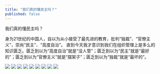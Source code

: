 ```yaml
---
title: "我们真的懂民主吗？"
published: false
---
```

我们真的懂民主吗？

身为21世纪的中国人，自以为从小接受了最先进的教育，批判“独裁”、“官僚主义”，崇尚“民主”、“高度自治”。
直到今天我才意识到我们在组织管理上是多么的知识匮乏。匮乏到以为“高度自治”就是“没人管”；匮乏到以为“民主”就是“最好的”；匮乏到以为“官僚主义”就是“摆架子”；匮乏到以为“独裁”就是“最坏的”。

![](./1.jpg)
![](./2.jpg)
![](./3.jpg)
![](./4.jpg)
![](./5.jpg)
![](./6.jpg)
![](./7.jpg)
![](./8.jpg)
![](./9.jpg)
